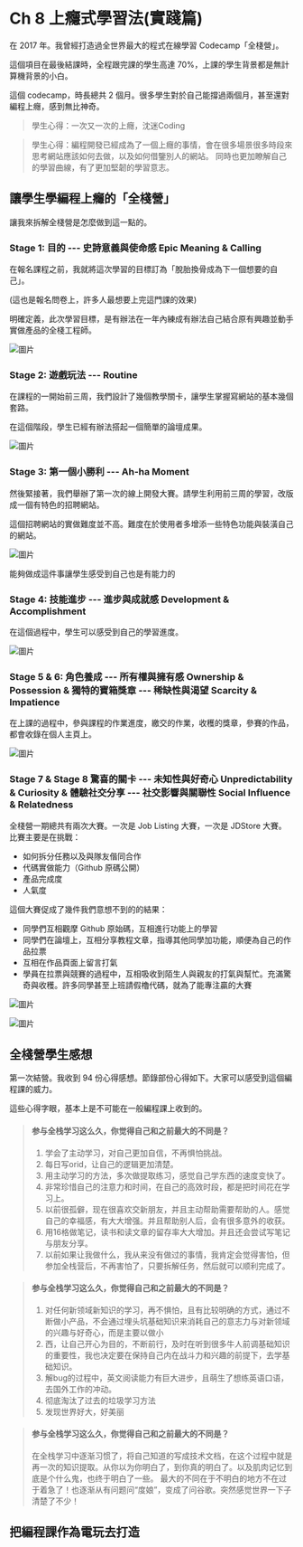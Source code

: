 # Ch 8 上癮式學習法(實踐篇)

在 2017 年。我曾經打造過全世界最大的程式在線學習 Codecamp「全棧營」。

這個項目在最後結課時，全程跟完課的學生高達 70%，上課的學生背景都是無計算機背景的小白。

這個 codecamp，時長總共 2 個月。很多學生對於自己能撐過兩個月，甚至還對編程上癮，感到無比神奇。

> 學生心得：一次又一次的上癮，沈迷Coding

> 學生心得：編程開發已經成為了一個上癮的事情，會在很多場景很多時段來思考網站應該如何去做，以及如何借鑒別人的網站。
同時也更加瞭解自己的學習曲線，有了更加堅韌的學習意志。


## 讓學生學編程上癮的「全棧營」

讓我來拆解全棧營是怎麼做到這一點的。

### Stage 1: 目的 --- 史詩意義與使命感 Epic Meaning & Calling

在報名課程之前，我就將這次學習的目標訂為「脫胎換骨成為下一個想要的自己」。

(這也是報名問卷上，許多人最想要上完這門課的效果)

明確定義，此次學習目標，是有辦法在一年內練成有辦法自己結合原有興趣並動手實做產品的全棧工程師。

![圖片](images/0pJGJ7qBMF4gCGLn.png)

### Stage 2: 遊戲玩法 --- Routine

在課程的一開始前三周，我們設計了幾個教學關卡，讓學生掌握寫網站的基本幾個套路。

在這個階段，學生已經有辦法搭起一個簡單的論壇成果。

![圖片](images/Wm4fhjXS5y61bV6f.png)

### Stage 3: 第一個小勝利 --- Ah-ha Moment

然後緊接著，我們舉辦了第一次的線上開發大賽。請學生利用前三周的學習，改版成一個有特色的招聘網站。

這個招聘網站的實做難度並不高。難度在於使用者多增添一些特色功能與裝潢自己的網站。

![圖片](images/2Cd8XqY6KhBObysb.png)

能夠做成這件事讓學生感受到自己也是有能力的

### Stage 4: 技能進步 --- 進步與成就感 Development & Accomplishment

在這個過程中，學生可以感受到自己的學習進度。

![圖片](images/FO4F2io4CNCQJJme.png)

### Stage 5 & 6: 角色養成 --- 所有權與擁有感 Ownership & Possession & 獨特的寶箱獎章 --- 稀缺性與渴望 Scarcity & Impatience

在上課的過程中，參與課程的作業進度，繳交的作業，收穫的獎章，參賽的作品，都會收錄在個人主頁上。

![圖片](images/RxH9NkoS5CaInxKt.png)

### Stage 7 & Stage 8 驚喜的關卡 --- 未知性與好奇心 Unpredictability & Curiosity & 體驗社交分享 --- 社交影響與關聯性 Social Influence & Relatedness

全棧營一期總共有兩次大賽。一次是 Job Listing 大賽，一次是 JDStore 大賽。比賽主要是在挑戰：

* 如何拆分任務以及與隊友偕同合作
* 代碼實做能力（Github 原碼公開）
* 產品完成度
* 人氣度

這個大賽促成了幾件我們意想不到的的結果：

* 同學們互相觀摩 Github 原始碼，互相進行功能上的學習
* 同學們在論壇上，互相分享教程文章，指導其他同學加功能，順便為自己的作品拉票
* 互相在作品頁面上留言打氣
* 學員在拉票與競賽的過程中，互相吸收到陌生人與親友的打氣與幫忙。充滿驚奇與收穫。許多同學甚至上班請假櫓代碼，就為了能專注贏的大賽

![圖片](images/FWYtIjtGh7jGMbGL.png)

![圖片](images/fZusmtVPfL5pX7JO.png)

## 全棧營學生感想

第一次結營。我收到 94 份心得感想。節錄部份心得如下。大家可以感受到這個編程課的威力。

這些心得字眼，基本上是不可能在一般編程課上收到的。

> #### 参与全栈学习这么久，你觉得自己和之前最大的不同是？
> 1. 学会了主动学习，对自己更加自信，不再惧怕挑战。
> 2. 每日写orid，让自己的逻辑更加清楚。
> 3. 用主动学习的方法，多次做提取练习，感觉自己学东西的速度变快了。
> 4. 非常珍惜自己的注意力和时间，在自己的高效时段，都是把时间花在学习上。
> 5. 以前很孤僻，现在很喜欢交新朋友，并且主动帮助需要帮助的人。感觉自己的幸福感，有大大增强。并且帮助别人后，会有很多意外的收获。
> 6. 用16格做笔记，读书和读文章的留存率大大增加。并且还会尝试写笔记与朋友分享。
> 7. 以前如果让我做什么，我从来没有做过的事情，我肯定会觉得害怕，但参加全栈营后，不再害怕了，只要拆解任务，然后就可以顺利完成了。

> #### 参与全栈学习这么久，你觉得自己和之前最大的不同是？
> 1. 对任何新领域新知识的学习，再不惧怕，且有比较明确的方式，通过不断做小产品，不会通过埋头坑基础知识来消耗自己的意志力与对新领域的兴趣与好奇心，而是主要以做小
> 2. 西，让自己开心为目的，不断前行，及时在听到很多牛人前调基础知识的重要性，我也决定要在保持自己内在战斗力和兴趣的前提下，去学基础知识。
> 3. 解bug的过程中，英文阅读能力有巨大进步，且萌生了想练英语口语，去国外工作的冲动。
> 4. 彻底淘汰了过去的垃圾学习方法
> 5. 发现世界好大，好美丽

> #### 参与全栈学习这么久，你觉得自己和之前最大的不同是？
> 在全栈学习中逐渐习惯了，将自己知道的写成技术文档，在这个过程中就是再一次的知识提取。从你以为你明白了，到你真的明白了。以及肌肉记忆到底是个什么鬼，也终于明白了一些。
> 最大的不同在于不明白的地方不在过于着急了！也逐渐从有问题问“度娘”，变成了问谷歌。突然感觉世界一下子清楚了不少！

## 把編程課作為電玩去打造
